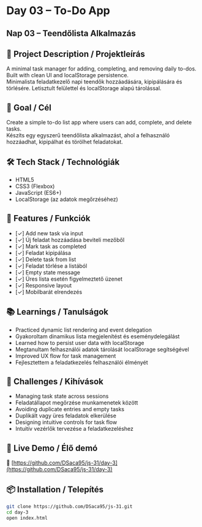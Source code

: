 # Day 03 – To-Do App  
## Nap 03 – Teendőlista Alkalmazás

## 📄 Project Description / Projektleírás  
A minimal task manager for adding, completing, and removing daily to-dos. Built with clean UI and localStorage persistence.  
Minimalista feladatkezelő napi teendők hozzáadására, kipipálására és törlésére. Letisztult felülettel és localStorage alapú tárolással.

## 🧠 Goal / Cél
Create a simple to-do list app where users can add, complete, and delete tasks.  
Készíts egy egyszerű teendőlista alkalmazást, ahol a felhasználó hozzáadhat, kipipálhat és törölhet feladatokat.

## 🛠️ Tech Stack / Technológiák
- HTML5
- CSS3 (Flexbox)
- JavaScript (ES6+)
- LocalStorage (az adatok megőrzéséhez)

## 🎯 Features / Funkciók
- [✓] Add new task via input  
- [✓] Új feladat hozzáadása beviteli mezőből  
- [✓] Mark task as completed  
- [✓] Feladat kipipálása  
- [✓] Delete task from list  
- [✓] Feladat törlése a listából  
- [✓] Empty state message  
- [✓] Üres lista esetén figyelmeztető üzenet  
- [✓] Responsive layout  
- [✓] Mobilbarát elrendezés

## 📚 Learnings / Tanulságok  
- Practiced dynamic list rendering and event delegation  
- Gyakoroltam dinamikus lista megjelenítést és eseménydelegálást  
- Learned how to persist user data with localStorage  
- Megtanultam felhasználói adatok tárolását localStorage segítségével  
- Improved UX flow for task management  
- Fejlesztettem a feladatkezelés felhasználói élményét

## 🧩 Challenges / Kihívások  
- Managing task state across sessions  
- Feladatállapot megőrzése munkamenetek között  
- Avoiding duplicate entries and empty tasks  
- Duplikált vagy üres feladatok elkerülése  
- Designing intuitive controls for task flow  
- Intuitív vezérlők tervezése a feladatkezeléshez

## 🚀 Live Demo / Élő demó
🔗 [https://github.com/DSaca95/js-31/day-3](https://github.com/DSaca95/js-31/day-3)

## 📦 Installation / Telepítés
```bash
git clone https://github.com/DSaca95/js-31.git
cd day-3
open index.html